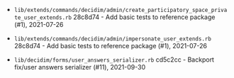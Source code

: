 * `lib/extends/commands/decidim/admin/create_participatory_space_private_user_extends.rb`
28c8d74 - Add basic tests to reference package (#1), 2021-07-26

* `lib/extends/commands/decidim/admin/impersonate_user_extends.rb`
28c8d74 - Add basic tests to reference package (#1), 2021-07-26

* `lib/decidim/forms/user_answers_serializer.rb`
cd5c2cc - Backport fix/user answers serializer (#11), 2021-09-30

